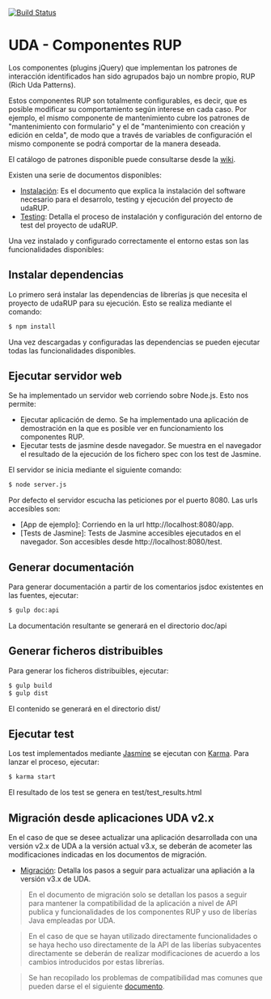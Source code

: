 [![Build Status](https://travis-ci.org/UDA-EJIE/udaRUP.svg?branch=develop)](https://travis-ci.org/UDA-EJIE/udaRUP)

# UDA - Componentes RUP

Los componentes (plugins jQuery) que implementan los patrones de interacción identificados han sido agrupados bajo un nombre propio, RUP (Rich Uda Patterns).

Estos componentes RUP son totalmente configurables, es decir, que es posible modificar su comportamiento según interese en cada caso. Por ejemplo, el mismo componente de mantenimiento cubre los patrones de "mantenimiento con formulario" y el de "mantenimiento con creación y edición en celda", de modo que a través de variables de configuración el mismo componente se podrá comportar de la manera deseada.

El catálogo de patrones disponible puede consultarse desde la [wiki](https://github.com/UDA-EJIE/uda-ejie.github.io/wiki/Patrones).

Existen una serie de documentos disponibles:

* [Instalación](UDA-EJIE/udaRUP/doc/INSTALL.md): Es el documento que explica la instalación del software necesario para el desarrolo, testing y ejecución del proyecto de udaRUP.
* [Testing](UDA-EJIE/udaRUP/doc/TESTING.md): Detalla el proceso de instalación y configuración del entorno de test del proyecto de udaRUP.

Una vez instalado y configurado correctamente el entorno estas son las funcionalidades disponibles:

## Instalar dependencias

Lo primero será instalar las dependencias de librerías js que necesita el proyecto de udaRUP para su ejecución. Esto se realiza mediante el comando:

```sh
$ npm install
```

Una vez descargadas y configuradas las dependencias se pueden ejecutar todas las funcionalidades disponibles.

## Ejecutar servidor web

Se ha implementado un servidor web corriendo sobre Node.js. Esto nos permite:

* Ejecutar aplicación de demo. Se ha implementado una aplicación de demostración en la que es posible ver en funcionamiento los componentes RUP.
* Ejecutar tests de jasmine desde navegador. Se muestra en el navegador el resultado de la ejecución de los fichero spec con los test de Jasmine.

El servidor se inicia mediante el siguiente comando:

```sh
$ node server.js
```

Por defecto el servidor escucha las peticiones por el puerto 8080. Las urls accesibles son:

* [App de ejemplo]: Corriendo en la url http://localhost:8080/app.
* [Tests de Jasmine]: Tests de Jasmine accesibles ejecutados en el navegador. Son accesibles desde http://localhost:8080/test.


## Generar documentación

Para generar documentación a partir de los comentarios jsdoc existentes en las fuentes, ejecutar:

```sh
$ gulp doc:api
```

La documentación resultante se generará en el directorio doc/api

## Generar ficheros distribuibles

Para generar los ficheros distribuibles, ejecutar:

```sh
$ gulp build
$ gulp dist
```

El contenido se generará en el directorio dist/

## Ejecutar test

Los test implementados mediante [Jasmine](http://jasmine.github.io/) se ejecutan con [Karma](https://karma-runner.github.io/1.0/index.html). Para lanzar el proceso, ejecutar:

```sh
$ karma start
```

El resultado de los test se genera en test/test_results.html


## Migración desde aplicaciones UDA v2.x

En el caso de que se desee actualizar una aplicación desarrollada con una versión v2.x de UDA a la versión actual v3.x, se deberán de acometer las modificaciones indicadas en los documentos de migración.

* [Migración](UDA-EJIE/udaRUP/doc/TESTING.md): Detalla los pasos a seguir para actualizar una apliación a la versión v3.x de UDA.

> En el documento de migración solo se detallan los pasos a seguir para mantener la compatibilidad de la aplicación a nivel de API publica y funcionalidades de los componentes RUP y uso de liberías Java empleadas por UDA.

> En el caso de que se hayan utilizado directamente funcionalidades o se haya hecho uso directamente de la API de las liberías subyacentes directamente se deberán de realizar modificaciones de acuerdo a los cambios introducidos por estas librerías.

> Se han recopilado los problemas de compatibilidad mas comunes que pueden darse el el siguiente [documento](UDA-EJIE/udaRUP/doc/COMPONENTES.md).  
